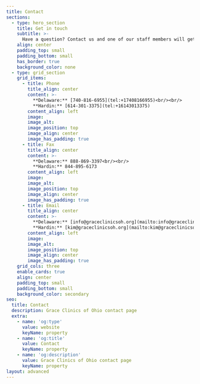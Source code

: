 ```yaml
---
title: Contact
sections:
  - type: hero_section
    title: Get in touch
    subtitle: >-
      Have a question? Contact us and one of our staff members will get back to you as soon as possible!
    align: center
    padding_top: small
    padding_bottom: small
    has_border: true
    background_color: none
  - type: grid_section
    grid_items:
      - title: Phone
        title_align: center
        content: >-
          **Delaware:** [740-816-6955](tel:+17408166955)<br/><br/>
          **Hardin:** [614-301-3375](tel:+16143013375)
        content_align: left
        image: 
        image_alt: 
        image_position: top
        image_align: center
        image_has_padding: true
      - title: Fax
        title_align: center
        content: >-
          **Delaware:** 888-869-3397<br/><br/>
          **Hardin:** 844-895-6173
        content_align: left
        image: 
        image_alt: 
        image_position: top
        image_align: center
        image_has_padding: true
      - title: Email
        title_align: center
        content: >-
          **Delaware:** [info@graceclinicsoh.org](mailto:info@graceclinicsoh.org)<br/><br/>
          **Hardin:** [kim@graceclinicsoh.org](mailto:kim@graceclinicsoh.org)
        content_align: left
        image: 
        image_alt: 
        image_position: top
        image_align: center
        image_has_padding: true
    grid_cols: three
    enable_cards: true
    align: center
    padding_top: small
    padding_bottom: small
    background_color: secondary
seo:
  title: Contact
  description: Grace Clinics of Ohio contact page
  extra:
    - name: 'og:type'
      value: website
      keyName: property
    - name: 'og:title'
      value: Contact
      keyName: property
    - name: 'og:description'
      value: Grace Clinics of Ohio contact page
      keyName: property
layout: advanced
---
```

